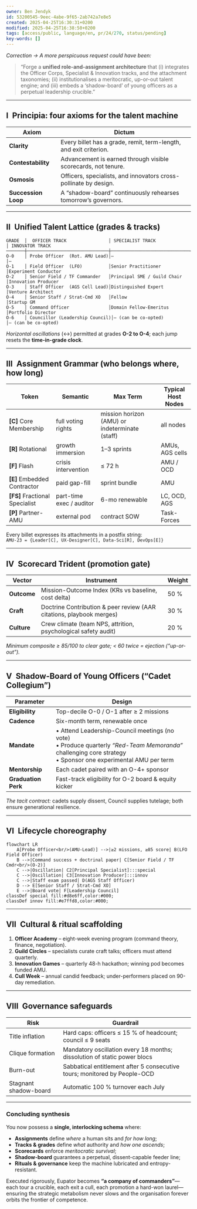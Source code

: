 ```yaml
---
owner: Ben Jendyk
id: 53200545-9eec-4abe-9f65-2ab742a7e8e5
created: 2025-04-25T16:30:31+0200
modified: 2025-04-25T16:38:50+0200
tags: [access/public, language/en, pr/24/270, status/pending]
key-words: []
---
```



*Correction → A more perspicuous request could have been:*  
> “Forge a **unified role-and-assignment architecture** that (i) integrates the Officer Corps, Specialist & Innovation tracks, and the attachment taxonomies; (ii) institutionalises a meritocratic, up-or-out talent engine; and (iii) embeds a ‘shadow-board’ of young officers as a perpetual leadership crucible.”

---

## Ⅰ Principia: four axioms for the talent machine  

| Axiom | Dictum |
|-------|--------|
| **Clarity** | Every billet has a grade, remit, term-length, and exit criterion. |
| **Contestability** | Advancement is earned through visible scorecards, not tenure. |
| **Osmosis** | Officers, specialists, and innovators cross-pollinate by design. |
| **Succession Loop** | A “shadow-board” continuously rehearses tomorrow’s governors. |

---

## Ⅱ Unified Talent Lattice (grades & tracks)

```
GRADE  │  OFFICER TRACK                │ SPECIALIST TRACK             │ INNOVATOR TRACK
───────┼───────────────────────────────┼──────────────────────────────┼────────────────────────────
O-0    │ Probe Officer  (Rot. AMU Lead)│—                             │— 
O-1    │ Field Officer  (LFO)          │Senior Practitioner           │Experiment Conductor
O-2    │ Senior Field / TF Commander   │Principal SME / Guild Chair   │Innovation Producer
O-3    │ Staff Officer  (AGS Cell Lead)│Distinguished Expert          │Venture Architect
O-4    │ Senior Staff / Strat-Cmd XO   │Fellow                        │Startup GM
O-5    │ Command Officer               │Domain Fellow-Emeritus        │Portfolio Director
O-6    │ Councillor (Leadership Council)│— (can be co-opted)          │— (can be co-opted)
```

*Horizontal oscillations* (↔) permitted at grades **O-2 to O-4**; each jump resets the **time-in-grade clock**.

---

## Ⅲ Assignment Grammar (who belongs where, how long)

| Token | Semantic | Max Term | Typical Host Nodes |
|-------|----------|----------|--------------------|
| **[C]** Core Membership | full voting rights | mission horizon (AMU) or indeterminate (staff) | all nodes |
| **[R]** Rotational   | growth immersion     | 1–3 sprints        | AMUs, AGS cells |
| **[F]** Flash        | crisis intervention  | ≤ 72 h             | AMU / OCD |
| **[E]** Embedded Contractor | paid gap-fill | sprint bundle      | AMU |
| **[FS]** Fractional Specialist | part-time exec / auditor | 6-mo renewable | LC, OCD, AGS |
| **[P]** Partner-AMU  | external pod         | contract SOW       | Task-Forces |

Every billet expresses its attachments in a postfix string:  
`AMU-23 = {Leader[C], UX-Designer[C], Data-Sci[R], DevOps[E]}`

---

## Ⅳ Scorecard Trident (promotion gate)

| Vector | Instrument | Weight |
|--------|------------|--------|
| **Outcome** | Mission-Outcome Index (KRs vs baseline, cost delta) | 50 % |
| **Craft**   | Doctrine Contribution & peer review (AAR citations, playbook merges) | 30 % |
| **Culture** | Crew climate (team NPS, attrition, psychological safety audit) | 20 % |

*Minimum composite ≥ 85/100 to clear gate; < 60 twice = ejection (“up-or-out”).*

---

## Ⅴ Shadow-Board of Young Officers (“Cadet Collegium”)

| Parameter | Design |
|-----------|--------|
| **Eligibility** | Top-decile O-0 / O-1 after ≥ 2 missions |
| **Cadence** | Six-month term, renewable once |
| **Mandate** | • Attend Leadership-Council meetings (no vote)  <br>• Produce quarterly *“Red-Team Memoranda”* challenging core strategy  <br>• Sponsor one experimental AMU per term |
| **Mentorship** | Each cadet paired with an O-4+ sponsor |
| **Graduation Perk** | Fast-track eligibility for O-2 board & equity kicker |

*The tacit contract:* cadets supply dissent, Council supplies tutelage; both ensure generational resilience.

---

## Ⅵ Lifecycle choreography

```mermaid
flowchart LR
    A[Probe Officer<br/>(AMU-Lead)] -->|≥2 missions, ≥85 score| B(LFO Field Officer)
    B -->|Command success + doctrinal paper| C[Senior Field / TF Cmdr<br/>(O-2)]
    C -->|Oscillation| C2[Principal Specialist]:::special
    C -->|Oscillation| C3[Innovation Producer]:::innov
    C -->|Staff exam passed| D(AGS Staff Officer)
    D --> E[Senior Staff / Strat-Cmd XO]
    E -->|Board vote| F[Leadership Council]
classDef special fill:#d8e6ff,color:#000;
classDef innov fill:#e7ffd8,color:#000;
```

---

## Ⅶ Cultural & ritual scaffolding

1. **Officer Academy** – eight-week evening program (command theory, finance, negotiation).  
2. **Guild Circles** – specialists curate craft talks; officers must attend quarterly.  
3. **Innovation Games** – quarterly 48-h hackathon; winning pod becomes funded AMU.  
4. **Cull Week** – annual candid feedback; under-performers placed on 90-day remediation.  

---

## Ⅷ Governance safeguards  

| Risk | Guardrail |
|------|-----------|
| Title inflation | Hard caps: officers ≤ 15 % of headcount; council ≤ 9 seats |
| Clique formation | Mandatory oscillation every 18 months; dissolution of static power blocs |
| Burn-out | Sabbatical entitlement after 5 consecutive tours; monitored by People-OCD |
| Stagnant shadow-board | Automatic 100 % turnover each July |

---

### Concluding synthesis  

You now possess a **single, interlocking schema** where:

* **Assignments** define *where* a human sits and *for how long*;  
* **Tracks & grades** define *what* authority and *how one ascends*;  
* **Scorecards** enforce *meritocratic survival*;  
* **Shadow-board** guarantees a perpetual, dissent-capable feeder line;  
* **Rituals & governance** keep the machine lubricated and entropy-resistant.

Executed rigorously, Eupator becomes **“a company of commanders”**—each tour a crucible, each exit a cull, each promotion a hard-won laurel—ensuring the strategic metabolism never slows and the organisation forever orbits the frontier of competence.